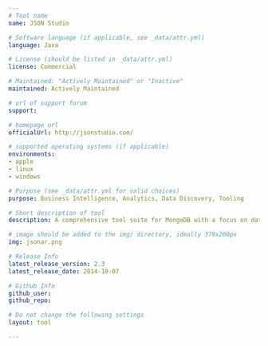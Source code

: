 ```yaml
---
# Tool name
name: JSON Studio

# Software language (if applicable, see _data/attr.yml)
language: Java

# License (should be listed in _data/attr.yml)
license: Commercial

# Maintained: "Actively Maintained" or "Inactive"
maintained: Actively Maintained

# url of support forum
support: 

# homepage url
officialUrl: http://jsonstudio.com/

# supported operating systems (if applicable)
environments:
- apple
- linux
- windows

# Purpose (see _data/attr.yml for valid choices)
purpose: Business Intelligence, Analytics, Data Discovery, Tooling

# Short description of tool
description: A comprehensive tool suite for MongoDB with a focus on data access, data discovery and analytics but also with ETL, compare and profiling tools.

# image should be added to the img/ directory, ideally 370x200px
img: jsonar.png

# Release Info
latest_release_version: 2.3
latest_release_date: 2014-10-07

# Github Info
github_user: 
github_repo: 

# Do not change the following settings
layout: tool

---
```


